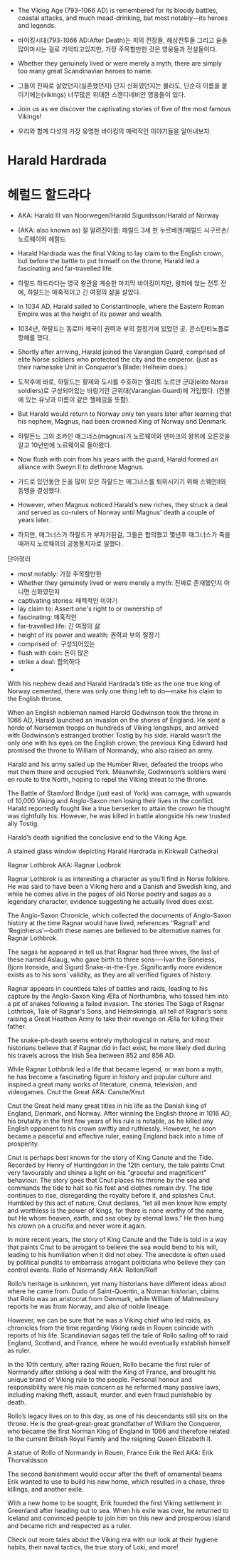 - The Viking Age (793–1066 AD) is remembered for its bloody battles, coastal attacks, and much mead-drinking, but most notably—its heroes and legends.
- 바이킹시대(793-1066 AD:After Death)는 피의 전장들, 해상전투들 그리고 술을 많이마시는 걸로 기억되고있지만, 가장 주목할만한 것은 영웅들과 전설들이다. 

- Whether they genuinely lived or were merely a myth, there are simply too many great Scandinavian heroes to name. 
- 그들이 진짜로 살았던지(실존했던지) 단지 신화였던지는 몰라도, 단순히 이름을 붙이기에는(vikings) 너무많은 위대한 스캔디네비안 영웅들이 있다.

- Join us as we discover the captivating stories of five of the most famous Vikings!
- 우리와 함께 다섯의 가장 유명한 바이킹의 매력적인 이야기들을 알아내보자.

# Harald Hardrada
# 헤럴드 할드라다

- AKA: Harald III van Noorwegen/Harald Sigurdsson/Harald of Norway
- (AKA: also known as) 잘 알려진이름: 헤럴드 3세 판 누르베겐/헤럴드 시구르손/노르웨이의 헤럴드

- Harald Hardrada was the final Viking to lay claim to the English crown, but before the battle to put himself on the throne, Harald led a fascinating and far-travelled life.
- 하랄드 하드라다는 영국 왕관을 계승한 마지막 바이킹이지만, 왕좌에 앉는 전투 전에, 하랄드는 매혹적이고 긴 여정의 삶을 살았다. 

- In 1034 AD, Harald sailed to Constantinople, where the Eastern Roman Empire was at the height of its power and wealth. 
- 1034년, 하랄드는 동로마 제국이 권력과 부의 절정기에 있었던 곳. 콘스탄티노플로 항해를 했다.

- Shortly after arriving, Harald joined the Varangian Guard, comprised of elite Norse soldiers who protected the city and the emperor. (just as their namesake Unit in Conqueror’s Blade: Helheim does.)
- 도착후에 바로, 하랄드는 황제와 도시를 수호하는 엘리트 노르만 군대(elite Norse soldiers)로 구성되어있는 바랑기안 근위대(Varangian Guard)에 가입했다. (컨블에 있는 유닛과 이름이 같은 헬헤임을 뜻함).

- But Harald would return to Norway only ten years later after learning that his nephew, Magnus, had been crowned King of Norway and Denmark. 
- 하랄든느 그의 조카인 매그너스(magnus)가 노르웨이와 덴마크의 왕위에 오른것을 알고 10년만에 노르웨이로 돌아왔다.

- Now flush with coin from his years with the guard, Harald formed an alliance with Sweyn II to dethrone Magnus. 
- 가드로 있던동안 돈을 많이 모은 하랄드는 매그너스를 퇴위시키기 위해 스웨인II와 동맹을 결성했다.

- However, when Magnus noticed Harald’s new riches, they struck a deal and served as co-rulers of Norway until Magnus’ death a couple of years later.
- 하지만, 매그너스가 하랄드가 부자가된걸, 그들은 합의했고 몇년후 매그너스가 죽을때까지 노르웨이의 공동통치자로 일했다.


단어정리
- most notably: 가장 주목할만한
- Whether they genuinely lived or were merely a myth: 진짜로 존재했던지 아니면 신화였던지
- captivating stories: 매력적인 이야기
- lay claim to: Assert one's right to or ownership of
- fascinating: 매혹적인
- far-travelled life: 긴 여정의 삶
- height of its power and wealth: 권력과 부의 절정기
- comprised of: 구성되어있는
- flush with coin: 돈이 많은
- strike a deal: 합의하다
- 

With his nephew dead and Harald Hardrada’s title as the one true king of Norway cemented, there was only one thing left to do—make his claim to the English throne.

When an English nobleman named Harold Godwinson took the throne in 1066 AD, Harald launched an invasion on the shores of England. He sent a horde of Norsemen troops on hundreds of Viking longships, and arrived with Godwinson’s estranged brother Tostig by his side. Harald wasn’t the only one with his eyes on the English crown; the previous King Edward had promised the throne to William of Normandy, who also raised an army.

Harald and his army sailed up the Humber River, defeated the troops who met them there and occupied York. Meanwhile, Godwinson’s soldiers were en route to the North, hoping to repel the Viking threat to the throne.

The Battle of Stamford Bridge (just east of York) was carnage, with upwards of 10,000 Viking and Anglo-Saxon men losing their lives in the conflict. Harald reportedly fought like a true berserker to attain the crown he thought was rightfully his. However, he was killed in battle alongside his new trusted ally Tostig.

Harald’s death signified the conclusive end to the Viking Age.

A stained glass window depicting Harald Hardrada in Kirkwall Cathedral

Ragnar Lothbrok
AKA: Ragnar Lodbrok

Ragnar Lothbrok is as interesting a character as you’ll find in Norse folklore. He was said to have been a Viking hero and a Danish and Swedish king, and while he comes alive in the pages of old Norse poetry and sagas as a legendary character, evidence suggesting he actually lived does exist.

The Anglo-Saxon Chronicle, which collected the documents of Anglo-Saxon history at the time Ragnar would have lived, references ‘‘Ragnall’ and ‘Reginherus’—both these names are believed to be alternative names for Ragnar Lothbrok.

The sagas he appeared in tell us that Ragnar had three wives, the last of these named Aslaug, who gave birth to three sons—-Ivar the Boneless, Bjorn Ironside, and Sigurd Snake-in-the-Eye. Significantly more evidence exists as to his sons’ validity, as they are all verified figures of history.

Ragnar appears in countless tales of battles and raids, leading to his capture by the Anglo-Saxon King Ælla of Northumbria, who tossed him into a pit of snakes following a failed invasion. The stories The Saga of Ragnar Lothrbok, Tale of Ragnar's Sons, and Heimskringla, all tell of Ragnar’s sons raising a Great Heathen Army to take their revenge on Ælla for killing their father.

The snake-pit-death seems entirely mythological in nature, and most historians believe that if Ragnar did in fact exist, he more likely died during his travels across the Irish Sea between 852 and 856 AD.

While Ragnar Lothbrok led a life that became legend, or was born a myth, he has become a fascinating figure in history and popular culture and inspired a great many works of literature, cinema, television, and videogames.
Cnut the Great
AKA: Canute/Knut

Cnut the Great held many great titles in his life as the Danish king of England, Denmark, and Norway. After winning the English throne in 1016 AD, his brutality in the first few years of his rule is notable, as he killed any English opponent to his crown swiftly and ruthlessly. However, he soon became a peaceful and effective ruler, easing England back into a time of prosperity.

Cnut is perhaps best known for the story of King Canute and the Tide. Recorded by Henry of Huntingdon in the 12th century, the tale paints Cnut very favourably and shines a light on his "graceful and magnificent" behaviour. The story goes that Cnut places his throne by the sea and commands the tide to halt so his feet and clothes remain dry. The tide continues to rise, disregarding the royalty before it, and splashes Cnut. Humbled by this act of nature, Cnut declares, “let all men know how empty and worthless is the power of kings, for there is none worthy of the name, but He whom heaven, earth, and sea obey by eternal laws.” He then hung his crown on a crucifix and never wore it again.

In more recent years, the story of King Canute and the Tide is told in a way that paints Cnut to be arrogant to believe the sea would bend to his will, leading to his humiliation when it did not obey. The anecdote is often used by political pundits to embarrass arrogant politicians who believe they can control events.
Rollo of Normandy
AKA: Rollon/Rolf

Rollo’s heritage is unknown, yet many historians have different ideas about where he came from. Dudo of Saint-Quentin, a Norman historian, claims that Rollo was an aristocrat from Denmark, while William of Malmesbury reports he was from Norway, and also of noble lineage.

However, we can be sure that he was a Viking chief who led raids, as chronicles from the time regarding Viking raids in Rouen coincide with reports of his life. Scandinavian sagas tell the tale of Rollo sailing off to raid England, Scotland, and France, where he would eventually establish himself as ruler.

In the 10th century, after razing Rouen, Rollo became the first ruler of Normandy after striking a deal with the King of France, and brought his unique brand of Viking rule to the people. Personal honour and responsibility were his main concern as he reformed many passive laws, including making theft, assault, murder, and even fraud punishable by death.

Rollo’s legacy lives on to this day, as one of his descendants still sits on the throne. He is the great-great-great grandfather of William the Conqueror, who became the first Norman King of England in 1066 and therefore related to the current British Royal Family and the reigning Queen Elizabeth II.


A statue of Rollo of Normandy in Rouen, France
Erik the Red
AKA: Erik Thorvaldsson

The second banishment would occur after the theft of ornamental beams Erik wanted to use to build his new home, which resulted in a chase, three killings, and another exile.

With a new home to be sought, Erik founded the first Viking settlement in Greenland after heading out to sea. When his exile was over, he returned to Iceland and convinced people to join him on this new and prosperous island and became rich and respected as a ruler.

Check out more tales about the Viking era with our look at their hygiene habits, their naval tactics, the true story of Loki, and more!
